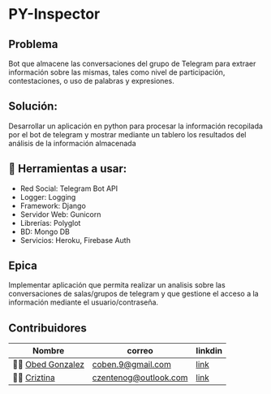 # PY-Inspector

## Problema

Bot que almacene las conversaciones del grupo de Telegram para extraer información sobre las mismas, tales como nivel de participación, contestaciones, o uso de palabras y expresiones.

## Solución: 
Desarrollar un aplicación en python para procesar la información recopilada por el bot de telegram y mostrar mediante un tablero los resultados del análisis de la información almacenada

## 🔨 Herramientas a usar: 
- Red Social: Telegram Bot API
- Logger: Logging
- Framework: Django
- Servidor Web: Gunicorn
- Librerías: Polyglot
- BD: Mongo DB
- Servicios: Heroku, Firebase Auth

## Epica
Implementar aplicación que permita realizar un analisis sobre las conversaciones de salas/grupos de telegram y que gestione el acceso a la información mediante el usuario/contraseña.

## Contribuidores
| Nombre | correo | linkdin |
|--------|--------|---------|
|👨‍💻 [Obed Gonzalez](https://github.com/Kobedinho)| coben.9@gmail.com | [link](https://www.linkedin.com/in/obed-gonzalez-6443594a)|
|👨‍💻 [Criztina](https://github.com/criztinazg) | czentenog@outlook.com |[link](https://www.linkedin.com/in/cristinazenteno)|

